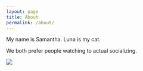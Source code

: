 ```yaml
---
layout: page
title: About
permalink: /about/
---
```


My name is Samantha. Luna is my cat. 

We both prefer people watching to actual socializing. 



<div style="float: left, max-width=50%, max-height=50%">
    <img  src="{{ site.url }}/assets/images/luna.JPG">
</div>



